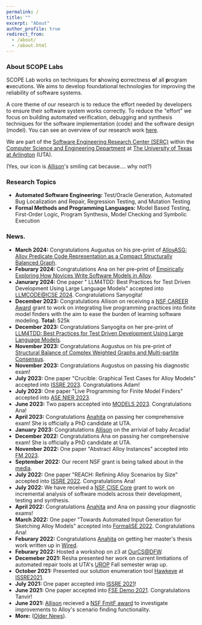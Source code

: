 ```yaml
---
permalink: /
title: ""
excerpt: "About"
author_profile: true
redirect_from: 
  - /about/
  - /about.html
---
```

 
### <i class="fa fa-fw fa-cat" aria-hidden="true"></i> About SCOPE Labs
SCOPE Lab works on techniques for **s**howing **c**orrectness **o**f all **p**rogram **e**xecutions. We aims to develop foundational technologies for improving the reliability of software systems. 

A core theme of our research is to reduce the effort needed by developers to ensure their software system works correctly. To reduce the "effort" we focus on building automated verification, debugging and synthesis techniques for the software implementation (code) and the software design (model). You can see an overview of our research work [here](/files/ScopeLabOverview.pdf).

We are part of the [Software Engineering Research Center (SERC)](https://se-research-center.uta.edu/) within the [Computer Science and Engineering Department](https://www.uta.edu/academics/schools-colleges/engineering/academics/departments/cse) at [The University of Texas at Arlington](https://www.uta.edu/) (UTA).

(Yes, our icon is [Allison](https://allisonius.github.io/)'s smiling cat because.... why not?)

### <i class="fa fa-fw fa-lightbulb" aria-hidden="true"></i> Research Topics
  * **Automated Software Engineering:** Test/Oracle Generation, Automated Bug Localization and Repair, Regression Testing, and 
Mutation Testing
  * **Formal Methods and Programming Languages:** Model Based Testing, First-Order Logic, Program Synthesis, Model
Checking and Symbolic Execution

### <i class="fa fa-fw fa-exclamation-triangle" aria-hidden="true"></i> News.
* **March 2024:** Congratulations Augustus on his pre-print of [AlloyASG: Alloy Predicate Code Representation as a Compact Structurally Balanced Graph](https://arxiv.org/pdf/2403.00170.pdf).
* **Feburary 2024:** Congratulations Ana on her pre-print of [Empirically Exploring How Novices Write Software Models in Alloy](https://arxiv.org/pdf/2402.06624.pdf). 
* **Janurary 2024:** One paper " LLM4TDD: Best Practices for Test Driven Development Using Large Language Models" accepted into [LLMCODE@ICSE 2024](https://llm4code.github.io/). Congratulations Sanyogita!
* **December 2023:** Congratulations Allison on receiving a [NSF CAREER Award](https://www.nsf.gov/awardsearch/showAward?AWD_ID=2337667&HistoricalAwards=false) grant to work on integrating live programming practices into finite model finders with the aim to ease the burden of learning software modeling. **Total:** 525k
* **December 2023:** Congratulations Sanyogita on her pre-print of [LLM4TDD: Best Practices for Test Driven Development Using Large Language Models](https://arxiv.org/abs/2312.04687).
* **November 2023:** Congratulations Augustus on his pre-print of [Structural Balance of Complex Weighted Graphs and Multi-partite Consensus](https://arxiv.org/abs/2311.04389). 
* **November 2023:** Congratulations Augustus on passing his diagnostic exam!
* **July 2023:** One paper "Crucible: Graphical Test Cases for Alloy Models" accepted into [ISSRE 2023]((https://issre.github.io/2023/)). Congratulations Adam!
* **July 2023:** One paper "Live Programming for Finite Model Finders" accepted into [ASE NIER 2023](https://conf.researchr.org/home/ase-2023). 
* **June 2023:** Two papers accepted into [MODELS 2023](https://conf.researchr.org/home/models-2023). Congratulations Ana!
* **April 2023:** Congratulations [Anahita](https://www.linkedin.com/in/anahita-samadi-2756704b/) on passing her comprehensive exam! She is officially a PhD candidate at UTA.
* **January 2023:** Congratulations [Allison](https://allisonius.github.io/) on the arrivial of baby Arcadia! 
* **December 2022:** Congratulations Ana on passing her comprehensive exam! She is officially a PhD candidate at UTA.
* **November 2022:** One paper "Abstract Alloy Instances" accepted into [FM 2023](https://fm2023.isp.uni-luebeck.de/).
* **September 2022:** Our recent NSF grant is being talked about in the [media](https://www.uta.edu/news/news-releases/2022/09/22/sullivan-nsf-software-updates).
* **July 2022:** One paper "REACH: Refining Alloy Scenarios by Size" accepted into [ISSRE 2022](https://issre2022.github.io/index.html). Congratulations Ana!
* **July 2022:** We have received a [NSF CISE Core](https://www.nsf.gov/awardsearch/showAward?AWD_ID=2204536&HistoricalAwards=false) grant to work on incremental analysis of software models across their development, testing and synthesis. 
* **April 2022:** Congratulations [Anahita](https://www.linkedin.com/in/anahita-samadi-2756704b/) and Ana on passing your diagnostic exams!
* **March 2022:** One paper "Towards Automated Input Generation for Sketching Alloy Models" accepted into [FormaliSE 2022](https://conf.researchr.org/home/icse-2022/Formalise-2022#:~:text=of%20software%20systems.-,Originally%20a%20successful%20satellite%20workshop%20of%20ICSE%2C%20since%202018%20FormaliSE,%2C%20PA%20(or%20online).). Congratulations Ana!
* **Feburary 2022:** Congratulations [Anahita](https://www.linkedin.com/in/anahita-samadi-2756704b/) on getting her master's thesis work written up in [Wired](https://www.wired.com/story/job-applicants-hack-resume-reading-software/).
* **Feburary 2022:** Hosted a workshop on z3 at [OurCS@DFW](https://uta.engineering/ourcs/).
* **Decemeber 2021:** Resha presented her work on current limtiations of automated repair tools at UTA's [UROP](https://www.uta.edu/research/opportunities/undergraduate-research/programs/urop) Fall semester wrap up.
* **October 2021:** Presented our solution enumeration tool [Hawkeye](https://github.com/alloy-hawkeye/Hawkeye) at [ISSRE2021](https://2021.issre.net/).
* **July 2021:** One paper accepted into [ISSRE 2021](https://2021.issre.net/)!
* **June 2021:** One paper accepted into [FSE Demo 2021](https://2021.esec-fse.org/track/fse-2021-demonstrations). Congratulations Tanvir!
* **June 2021:** [Allison](https://allisonius.github.io/) recieved a [NSF FmitF award](https://www.nsf.gov/awardsearch/showAward?AWD_ID=2123341&HistoricalAwards=false) to investigate improvements to Alloy's scenario finding functionality.
* **More:** ([Older News](https://SCOPELabUTA.github.io/news/)).
  
